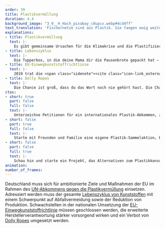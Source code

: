 ```yaml
---
order: 39
title: Plastikvermüllung
duration: 4.4
background_image: "3_9__H_Hach_pixabay_c8upcx.webp#4cd4ff"
text_translation: 'Fischernetze sind aus Plastik. Sie fangen ewig weiter, wenn sie im Meer verloren gehen. So wie unser Müll. Auch der gefährdet das Leben im Meer. Mit unserem unersättlichen Hunger nach Plastik arbeiten wir alle täglich an der Plastifizierung der Meere. Wegschauen ist die falsche Lösung. '
explanations:
- title: Plastikvermüllung
  text: |-
    Es gibt gemeinsame Ursachen für die Klimakrise und die Plastifizierung der Meere - und unter den <span class="sidenote"><cite class="icon-link_external"><a href="https://theconversation.com/oil-companies-are-ploughing-money-into-fossil-fuelled-plastics-production-at-a-record-rate-new-research-169690" target="_blank" rel="noopener">"Oil companies are ploughing money into fossil-fuelled plastics production at a record rate" / The Conversation</a></cite><span>Hauptverantwortlichen</span></span> massive Personalüberschneidungen. So sind es dann auch dieselben Kräfte, die mit denselben Methoden die internationale Politik sabotieren, die es bräuchte, um die Plastikflut einzudämmen. Ende April 2024 fand in Ottawa die vierte Sitzung für ein globales UN-Plastikabkommen statt. Fast 200 Länder sind sich einig, dass es ein solches Abkommen braucht, um Plastikvermüllung überall dort zu verhindern, wo sie entsteht, aber als Ruanda und Peru den konkreten <span class="sidenote"><cite class="icon-link_external"><a href="https://www.theguardian.com/environment/2024/apr/29/countries-reduce-plastic-production" target="_blank" rel="noopener">"Countries consider pact to reduce plastic production by 40% in 15 years" / Guardian</a></cite><span>Vorschlag</span></span> einbrachten, die <i>Produktion</i> von Plastik bis 2040 um 40% zu vermindern, fiel der Konsens auseinander – zugunsten vehement vertretener fossiler Interessen, die wider die <span class="sidenote"><cite class="icon-link_external"><a href="https://www.cambridge.org/core/journals/cambridge-prisms-plastics/article/primary-plastic-polymers-urgently-needed-upstream-reduction/84ACFD0CBBA182EC61AC26C061C4E6AC" target="_blank" rel="noopener">"Primary plastic polymers: Urgently needed upstream reduction" / Cambridge Prisms: Plastic</a></cite><span>wissenschaftliche Evidenz</span></span> (und <span class="sidenote"><cite class="icon-link_external"><a href="https://climateintegrity.org/plastics-fraud" target="_blank" rel="noopener">"The Fraud of Plastic Recycling" / Center for Climate Integrity</a></cite><span>besseres Wissen</span></span>) darauf beharrten, dass verstärktes Recycling <span class="expander"><span class="trigger">die eigentliche Lösung sei.</span><span class="info">Der Meeresbiologin Melanie Bergmann, die Teil der deutschen Delegation war, ist der Zorn über dieses Vorgehen <a href="https://www.faz.net/aktuell/wissen/erde-klima/plastikmuell-abkommen-2024-wir-haben-wertvolle-zeit-verloren-19677518.html" target="_blank">deutlich anzumerken</a>.</span></span> Das Verhandlungspapier ist nach der Sitzung um 2000 Klammern mit zu verhandelnden Formulierungen reicher. Die Zukunft des Abkommens ungewiss.
- title: Lebenszyklus
  text: |-
    Die Tupperbox, in die deine Mama dir die Pausenbrote gepackt hat – du hast keine Ahnung, was mit ihr passiert ist, irgendwann war sie weg, aber wahrscheinlich ist die noch irgendwo. Die, in der die Mama deiner Mama die Pausenbrote gepackt hat, auch. Und die von der Mama davor. Und die von allen Mamas auf der ganzen Welt bis zurück in die 1950er. Und alles andere, das die gesamte Menschheit je aus Plastik hergestellt hat. Nur 9% allen jemals produzierten Plastiks ist recycelt worden, weitere 12% verbrannt, das heißt: 79% sind noch da. Das sind <span class="sidenote"><cite class="icon-link_external"><a href="https://www.technologyreview.com/2023/10/12/1081129/plastic-recycling-climate-change-microplastics/" target="_blank" rel="noopener">"Think that your plastic is being recycled? Think again." / MIT Technology Review</a></cite><span>11 Milliarden Tonnen</span></span>, die (wenn es gut läuft) in Mülldeponien und (wenn es schlecht läuft) in der Umwelt rumliegen und rumschwimmen und noch für sehr lange rumliegen und rumschwimmen werden bzw. zu Mikroplastik zerfallen. Und jedes Jahr werden es <span class="sidenote"><cite class="icon-link_external"><a href="https://ourworldindata.org/plastic-pollution?insight=plastic-production-has-more-than-doubled-in-the-last-two-decades#introduction" target="_blank" rel="noopener">Umfangreiche Datensammlung und -visualisierung zu Plastic Pollution / Our World in Data</a></cite><span>450 Millionen</span></span> mehr, Tendenz steigend. Der Anteil davon, der im Meer landet, ist <span class="sidenote"><cite class="icon-link_external"><a href="https://ourworldindata.org/plastic-pollution?insight=around-05-of-plastic-waste-ends-up-in-the-ocean#key-insights" target="_blank" rel="noopener">Ebenfalls Our World in Data</a></cite><span>mit 0,5%</span></span> nur auf den ersten Blick verschwindend klein, denn 0,5% von unendlich viel sind immer noch sehr verdammt viel. Um dort verheerenden <span class="sidenote"><cite class="icon-link_external"><a href="https://www.wwf.de/themen-projekte/plastik/plastikmuell-im-meer" target="_blank" rel="noopener">"Das kann kein Meer mehr schlucken: Unsere Ozeane versinken im Plastikmüll" / WWF</a></cite><span>Schaden</span></span> anzurichten, reicht es allemal aus.
- title: EU-Einwegkunststoffrichtlinie
  text: |-
    2019 trat die <span class="sidenote"><cite class="icon-link_external"><a href="https://www.umweltbundesamt.de/themen/abfall-ressourcen/produktverantwortung-in-der-abfallwirtschaft/verpackungen/fragen-antworten-umsetzung-der#die-einwegkunststoffrichtlinie-ewkrl" target="_blank" rel="noopener">Fragen und Antworten: Umsetzung der Einwegkunststoffrichtlinie / Umweltbundesamt</a></cite><span>EU-Einwegkunststoffrichtlinie</span></span> in Kraft. Sie hat die dringend nötige <span class="sidenote"><cite class="icon-link_external"><a href="https://www.zdf.de/nachrichten/panorama/klima-einwegplastik-verbot-100.html" target="_blank" rel="noopener">"In vielen Bereichen ein Umdenken erkennbar" / ZDFheute</a></cite><span>Aufmerksamkeit</span></span> für die Problematik von Wegwerfplastik geschaffen und im besten Fall können die auf den Weg <span class="expander"><span class="trigger">gebrachten Verbote</span><span class="info">ein für EU-Verhältnisse selten radikales Mittel</span></span> ausgewählter Einwegverpackungen dafür sorgen, das Plastikmüll-Aufkommen an den Stränden der EU um über <span class="sidenote"><cite class="icon-link_external"><a href="https://www.sciencedirect.com/science/article/pii/S0956053X23002738?via%3Dihub" target="_blank" rel="noopener">"What potential does the EU Single-Use Plastics Directive have for reducing plastic pollution at coastlines and riversides? An evaluation based on citizen science data" / Waste Management, Volume 164</a></cite><span>40%</span></span> zu verringern. Die Reduzierung der Nachfrage nach neu produziertem Plastik und die Suche nach <span class="sidenote"><cite class="icon-link_external"><a href="https://www.deepwave.org/bluestraw-kampagne/trinkhalm-vergleichstabelle/" target="_blank" rel="noopener">Alternativen zu Trinkhalmen / BLUE STRAW Kampagne DEEPWAVE</a></cite><span>Alternativen</span></span> ist würdig und <span class="expander"><span class="trigger">wichtig,</span><span class="info">Auch aus Klimaschutzgründen – wir erinnern uns: Plastik wird aus Öl gemacht.</span></span> die <span class="sidenote"><cite class="icon-link_external"><a href="https://www.nabu.de/umwelt-und-ressourcen/ressourcenschonung/kunststoffe-und-bioplastik/30215.html" target="_blank" rel="noopener">"EU-Einwegplastikverbot: Einweggeschirr und To-Go-Verpackungen werden kaum verschwinden" / NABU</a></cite><span>selektive Ausformung</span></span> der Verbote allerdings ist nicht so zielführend, wie erhofft. Beim Blick auf bestimmte Zahlen sieht es ganz danach aus, dass es einen wirksameren Hebel in Bezug auf die Plastikverschmutzung insbesondere der Meere gibt: die EU exportiert jährlich <span class="sidenote"><cite class="icon-link_external"><a href="https://ourworldindata.org/plastic-pollution#explore-data-on-plastic-pollution" target="_blank" rel="noopener">Plastic Pollution Data Explorer / Our World in Data</a></cite><span>2,7 Millionen Tonnen</span></span> Plastikmüll in Länder mit schlechterem Abfallmanagement, wo <span class="sidenote"><cite class="icon-link_external"><a href="https://ourworldindata.org/plastic-pollution?insight=most-ocean-plastics-today-come-from-middle-income-countries#key-insights" target="_blank" rel="noopener">Plastic Pollution / Our World in Data</a></cite><span>signifikante Mengen</span></span> des eigenen und des importierten Mülls in Flüsse und Meere geraten. Wenn alle Länder eine vergleichbar gute Abfall-Infrakstruktur hätten wie sagen wir mal Deutschland, wäre die Wahrscheinlichkeit, dass Plastik ins Meer gerät, um <span class="sidenote"><cite class="icon-link_external"><a href="https://ourworldindata.org/plastic-pollution?insight=most-ocean-plastics-today-come-from-middle-income-countries#key-insights" target="_blank" rel="noopener">Schon wieder Plastic Pollution / Our World in Data</a></cite><span>80% kleiner</span></span>. Das legt ein Engagement für besseres Abfallmanagement nahe, zuhause, damit der Exportbedarf kleiner wird, und dort, wo der meiste Müll auf die schlechtesten Verwertungssysteme trifft.
- title: Dolly Ropes
  text: |-
    Die Chance ist groß, dass du das Wort noch nie gehört hast. Die Chance ist klein, dass du die Dinger noch nie gesehen hast. So spiselige bunte Plastikfäden im Strandsand, von denen du wahrscheinlich gedacht hast: irgendwie von kaputten Fischernetzen oder so. Du hattest halb recht: Von Fischernetzen ja, kaputt nein. Sie werden an Grundschleppnetze gebunden, um die Netze vor dem Meeresgrund zu schützen, nicht umgekehrt, die Dolly Ropes <i>sollen</i> also verschleißen. Sie sind Mikroplastik-Verschmutzung <i>by design</i>. Das Zeug ist die Hölle, und es ist überall: Inzwischen enthalten 97% aller Nester von Basstölpeln auf Helgoland dieses Plastik. Die Eltern sammeln die Fasern von der Wasseroberfläche und bauen daraus ihre Nester, die Jungvögel verstricken sich darin und verenden. Und wenn man sagt: Was ist mir schon der Basstölpel auf Helgoland – dann sollte man wissen: Das ist natürlich nur die Spitze des Eisbergs, die Baby-Basstölpel sind bei weitem nicht die einzigen, denen sie zum Verhängnis werden, sie sind nur am sichtbarsten. Die Lösung für dieses Problem? Ist in einer halben Stunde installiert, ist superleicht zu bedienen und kostet weniger als hundert Euro. Aus dem vom Umweltbundesamt initiierten <span class="sidenote"><cite class="icon-link_external"><a href="https://www.muell-im-meer.de/de" target="_blank" rel="noopener">Informationsplattform Runder Tisch Meeresmüll</a></cite><span>Runden Tisch Meeresmüll</span></span> mit Mitgliedern aus Fischerei, Forschung, Behörden und <span class="expander"><span class="trigger">Zivilgesellschaft</span><span class="info">darunter natürlich auch DEEPWAVE</span></span> ist die <span class="sidenote"><cite class="icon-link_external"><a href="https://www.youtube.com/watch?v=UzNUygl_U4Q" target="_blank" rel="noopener">YouTube / UBA: Der orangene Faden zum Schutz der Meere – Alternativen zu Dolly Ropes in der Fischerei</a></cite><span>Idee</span></span> hervorgegangen, das hintere Ende des Schleppnetzes mit einem Schwimmkörper zu versehen, der verhindert, dass das Netz auf dem Meeresboden schleift. Die meisten unserer Krabbenfischer:innen sagen heute: <span class="sidenote"><cite class="icon-link_external"><a href="https://www.bund.net/themen/aktuelles/detail-aktuelles/news/krabbenbroetchen-ab-sofort-ohne-plastikfaeden-aber-weiterhin-mit-beigeschmack/" target="_blank" rel="noopener">BUND / Krabbenbrötchen ab sofort ohne Plastikfäden – aber weiterhin mit Beigeschmack</a></cite><span>Wir brauchen die Dinger nicht mehr.</span></span> Woran es fehlt, damit wir die roten und blauen Fasern in Zukunft nicht mehr an den Stränden liegen sehen: Eine europaweite Regelung. Schwimmkörper, 100 Euro, halbe Stunde. Was hält uns noch auf?
ctas:
- short: true
  part: false
  full: false
  text: |-
    Unterzeichne Petitionen für ein internationales Plastik-Abkommen, zum Beispiel diese <a href="https://greenpeace.at/petitionen/petition-gegen-plastikmuell/" target="_blank">hier</a>.
- short: false
  part: true
  full: false
  text: |-
    Starte mit Freunden und Familie eine eigene Plastik-Sammelaktion, bei der du neben dem Sammeln über die Problematik der Meeresverschmutzung aufklären kannst, zum Beispiel <a href="https://www.nabu.de/natur-und-landschaft/aktionen-und-projekte/meere-ohne-plastik/gewaesserretter/index.html" target="_blank">hier</a>.
- short: false
  part: false
  full: true
  text: |-
    Schau hin und starte ein Projekt, das Alternativen zum Plastikkonsum entwickelt, um die Meere zu schützen.
animation:
number_of_frames:
---
```

Deutschland muss sich für ambitionierte Ziele und Maßnahmen der EU im Rahmen des [UN-Abkommens gegen die Plastikvermüllung](# "Plastikvermüllung") einsetzen. Adressiert werden muss der gesamte [Lebenszyklus von Kunststoffen](# "Lebenszyklus") mit einem Schwerpunkt auf Abfallvermeidung sowie der Reduktion von Produktion. Schwachstellen in der nationalen Umsetzung der [EU-Einwegkunststoffrichtlinie](# "EU-Einwegkunststoffrichtlinie") müssen geschlossen werden, die erweiterte Herstellerverantwortung stärker vorsorgend wirken und ein Verbot von [Dolly Ropes](# "Dolly Ropes") umgesetzt werden.